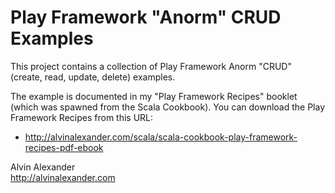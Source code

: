# Play Framework "Anorm" CRUD Examples

This project contains a collection of Play Framework Anorm
"CRUD" (create, read, update, delete) examples.

The example is documented in my "Play Framework Recipes" booklet
(which was spawned from the Scala Cookbook). You can download the
Play Framework Recipes from this URL:

* http://alvinalexander.com/scala/scala-cookbook-play-framework-recipes-pdf-ebook

Alvin Alexander  
http://alvinalexander.com

